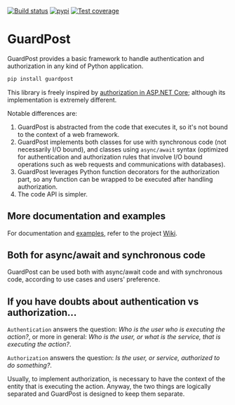 [![Build status](https://dev.azure.com/robertoprevato/GuardPost/_apis/build/status/GuardPost-CI)](https://dev.azure.com/robertoprevato/GuardPost/_build/latest?definitionId=15) [![pypi](https://vsrm.dev.azure.com/robertoprevato/_apis/public/Release/badge/20d71ac6-dc7c-4999-a430-62f5ac4a81f4/1/2)](https://pypi.org/project/GuardPost/) [![Test coverage](https://img.shields.io/azure-devops/coverage/robertoprevato/GuardPost/15.svg)](https://robertoprevato.visualstudio.com/GuardPost/_build?definitionId=15)

# GuardPost
GuardPost provides a basic framework to handle authentication and authorization in any kind of Python application.

```bash
pip install guardpost
```

This library is freely inspired by [authorization in ASP.NET Core](https://docs.microsoft.com/en-us/aspnet/core/security/authorization/policies?view=aspnetcore-2.2); although its implementation is extremely different.

Notable differences are:
1. GuardPost is abstracted from the code that executes it, so it's not bound to the context of a web framework.
1. GuardPost implements both classes for use with synchronous code (not necessarily I/O bound), and classes using `async/await` syntax (optimized for authentication and authorization rules that involve I/O bound operations such as web requests and communications with databases).
1. GuardPost leverages Python function decorators for the authorization part, so any function can be wrapped to be executed after handling authorization.
1. The code API is simpler.

## More documentation and examples
For documentation and [examples](https://github.com/RobertoPrevato/GuardPost/wiki/Examples), refer to the project [Wiki](https://github.com/RobertoPrevato/GuardPost/wiki).

## Both for async/await and synchronous code
GuardPost can be used both with async/await code and with synchronous code, according to use cases and users' preference.

## If you have doubts about authentication vs authorization...
`Authentication` answers the question: _Who is the user who is executing the action?_, or more in general: _Who is the user, or what is the service, that is executing the action?_.

`Authorization` answers the question: _Is the user, or service, authorized to do something?_.

Usually, to implement authorization, is necessary to have the context of the entity that is executing the action. Anyway, the two things are logically separated and GuardPost is designed to keep them separate.
